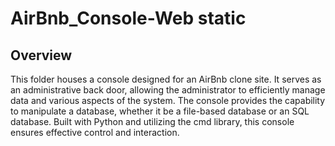# AirBnb_Console-Web static

## Overview

This folder houses a console designed for an AirBnb clone site. It serves as an administrative back door, allowing the administrator to efficiently manage data and various aspects of the system. The console provides the capability to manipulate a database, whether it be a file-based database or an SQL database. Built with Python and utilizing the cmd library, this console ensures effective control and interaction.
